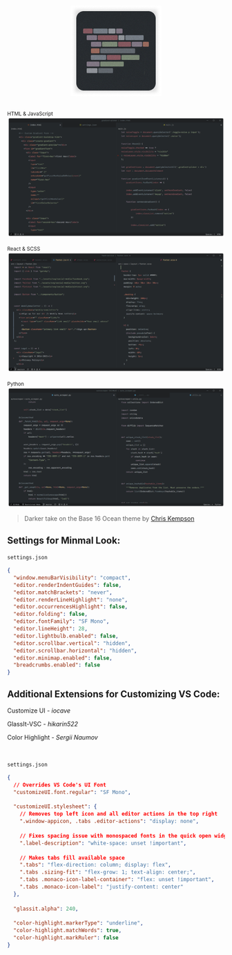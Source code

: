 <div style="display: flex; align-items: center; justify-content: center; flex-direction: column;">

<div style="pointer-events: none">

![Icon Full Resolution](icon-full.png)

</div>

</div>

<small> HTML & JavaScript</small>
![HTML and JavaScript](imgs/html_js.png)
<br />

<small> React & SCSS</small>
![React and SCSS](imgs/react_scss.png)
<br />

<small> Python</small>
![Python](imgs/python.png)

> Darker take on the Base 16 Ocean theme by [Chris Kempson](https://github.com/chriskempson)

## Settings for Minmal Look:

`settings.json`

```json
{
  "window.menuBarVisibility": "compact",
  "editor.renderIndentGuides": false,
  "editor.matchBrackets": "never",
  "editor.renderLineHighlight": "none",
  "editor.occurrencesHighlight": false,
  "editor.folding": false,
  "editor.fontFamily": "SF Mono",
  "editor.lineHeight": 28,
  "editor.lightbulb.enabled": false,
  "editor.scrollbar.vertical": "hidden",
  "editor.scrollbar.horizontal": "hidden",
  "editor.minimap.enabled": false,
  "breadcrumbs.enabled": false
}
```

## Additional Extensions for Customizing VS Code:

Customize UI - _iocave_

GlassIt-VSC - _hikarin522_

Color Highlight - _Sergii Naumov_

<br />

`settings.json`

```json
{
  // Overrides VS Code's UI Font
  "customizeUI.font.regular": "SF Mono",

  "customizeUI.stylesheet": {
    // Removes top left icon and all editor actions in the top right
    ".window-appicon, .tabs .editor-actions": "display: none",

    // Fixes spacing issue with monospaced fonts in the quick open widget
    ".label-description": "white-space: unset !important",

    // Makes tabs fill available space
    ".tabs": "flex-direction: column; display: flex",
    ".tabs .sizing-fit": "flex-grow: 1; text-align: center;",
    ".tabs .monaco-icon-label-container": "flex: unset !important",
    ".tabs .monaco-icon-label": "justify-content: center"
  },

  "glassit.alpha": 240,

  "color-highlight.markerType": "underline",
  "color-highlight.matchWords": true,
  "color-highlight.markRuler": false
}
```
